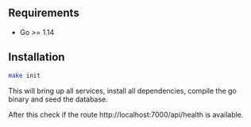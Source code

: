 ## Requirements

* Go >= 1.14

## Installation

```bash
make init
```
This will bring up all services, install all dependencies, compile the go binary and seed the database.

After this check if the route http://localhost:7000/api/health is available.